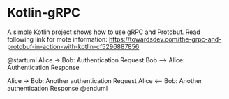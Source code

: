 # Kotlin-gRPC
A simple Kotlin project shows how to use gRPC and Protobuf. Read following link for mote information:
https://towardsdev.com/the-grpc-and-protobuf-in-action-with-kotlin-cf5296887856 


@startuml
Alice -> Bob: Authentication Request
Bob --> Alice: Authentication Response

Alice -> Bob: Another authentication Request
Alice <-- Bob: Another authentication Response
@enduml
